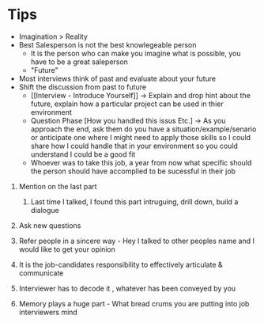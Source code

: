 # Tips
- Imagination > Reality 
- Best Salesperson is not the best knowlegeable person
	- It is the person who can make you imagine what is possible, you have to be a great saleperson
	- "Future"
- Most interviews think of past and evaluate about your future
- Shift the discussion from past to future
	- [[Interview - Introduce Yourself]] -> Explain and drop hint about the future, explain how a particular project can be used in thier environment
	- Question Phase [How you handled this issus Etc.] -> As you approach the end, ask them do you have a situation/example/senario or anticipate one where I might need to apply those skills so I could share how I could handle that in your environment so you could understand I could be a good fit
	- Whoever was to take this job, a year from now what specific should the person should have accomplied to be sucessful in their job

1. Mention on the last part
	1. Last time I talked, I found this part intruguing, drill down, build a dialogue
2. Ask new questions
3. Refer people in a sincere way - Hey I talked to other peoples name and I would like to get your opinion

1. It is the job-candidates responsibility to effectively articulate & communicate
2. Interviewer has to decode it , whatever has been conveyed by you
3. Memory plays a huge part - What bread crums you are putting into job interviewers mind
